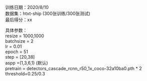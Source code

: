 训练日期：2020/8/10  
数据集：htxt-ship (300张训练/300张测试)  
最后得分：xx  

具体参数：  
resize = 1000,1000  
batchsize = 2  
lr = 0.01  
epoch = 51  
step = [20,38]  
aspp =(1,3,6,1) (默认)   
pretrain = detectors_cascade_rcnn_r50_1x_coco-32a10ba0.pth * 2  
threshold=0.25/0.3
